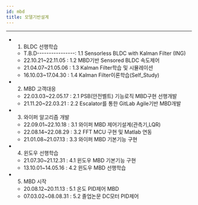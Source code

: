 ```yaml
---
id: mbd
title: 모델기반설계
---
```

---

* 1. BLDC 선행학습
  * T.B.D----------------: 1.1 Sensorless BLDC with Kalman Filter (ING)
  * 22.10.21~22.11.05 : 1.2 MBD기반 Sensored BLDC 속도제어
  * 21.04.07~21.05.06 : 1.3 Kalman Filter학습 및 시뮬레이션
  * 16.10.03~17.04.30 : 1.4 Kalman Filter이론학습(Self_Study)
* 2. MBD 고객대응
  * 22.03.03~22.05.17 : 2.1 PSB(안전벨트) 기능로직 MBD구현 선행개발
  * 21.11.20~22.03.21 : 2.2 Escalator를 통한 GitLab Agile기반 MBD개발
* 3. 와이퍼 알고리즘 개발
  * 22.09.01~22.10.18 : 3.1 와이퍼 MBD 제어기설계(관측기,LQR)
  * 22.08.14~22.08.29 : 3.2 FFT MCU 구현 및 Matlab 연동
  * 21.01.08~21.07.13 : 3.3 와이퍼 MBD 기본기능 구현
* 4. 윈도우 선행학습
  * 21.07.30~21.12.31 : 4.1 윈도우 MBD 기본기능 구현
  * 13.10.01~14.05.16 : 4.2 윈도우 MBD 선행학습
* 5. MBD 시작
  * 20.08.12~20.11.13 : 5.1 온도 PID제어 MBD
  * 07.03.02~08.08.31 : 5.2 졸업논문 DC모터 PID제어

